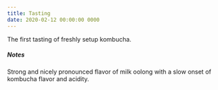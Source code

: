 ```yaml
---
title: Tasting
date: 2020-02-12 00:00:00 0000
---
```


The first tasting of freshly setup kombucha.

##### Notes

Strong and nicely pronounced flavor of milk oolong with a slow onset of kombucha flavor and acidity.